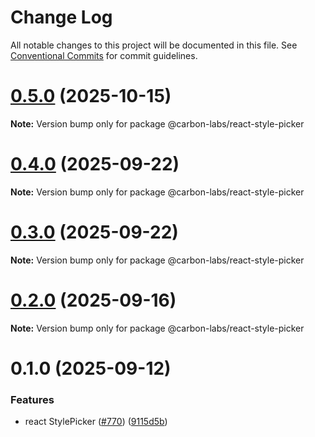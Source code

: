 # Change Log

All notable changes to this project will be documented in this file.
See [Conventional Commits](https://conventionalcommits.org) for commit guidelines.

# [0.5.0](https://github.com/carbon-design-system/carbon-labs/compare/@carbon-labs/react-style-picker@0.4.0...@carbon-labs/react-style-picker@0.5.0) (2025-10-15)

**Note:** Version bump only for package @carbon-labs/react-style-picker





# [0.4.0](https://github.com/carbon-design-system/carbon-labs/compare/@carbon-labs/react-style-picker@0.3.0...@carbon-labs/react-style-picker@0.4.0) (2025-09-22)

**Note:** Version bump only for package @carbon-labs/react-style-picker





# [0.3.0](https://github.com/carbon-design-system/carbon-labs/compare/@carbon-labs/react-style-picker@0.2.0...@carbon-labs/react-style-picker@0.3.0) (2025-09-22)

**Note:** Version bump only for package @carbon-labs/react-style-picker





# [0.2.0](https://github.com/carbon-design-system/carbon-labs/compare/@carbon-labs/react-style-picker@0.1.0...@carbon-labs/react-style-picker@0.2.0) (2025-09-16)

**Note:** Version bump only for package @carbon-labs/react-style-picker





# 0.1.0 (2025-09-12)


### Features

* react StylePicker ([#770](https://github.com/carbon-design-system/carbon-labs/issues/770)) ([9115d5b](https://github.com/carbon-design-system/carbon-labs/commit/9115d5b27818171f85bab12983a7d771437e6485))
